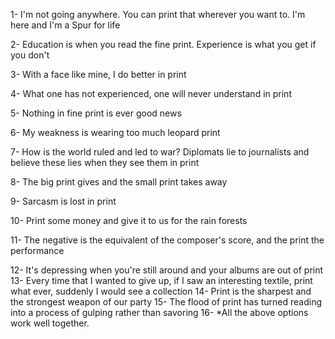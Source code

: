 1- I'm not going anywhere. You can print that wherever you want to. I'm here and I'm a Spur for life

2- Education is when you read the fine print. Experience is what you get if you don't

3- With a face like mine, I do better in print

4- What one has not experienced, one will never understand in print

5- Nothing in fine print is ever good news

6- My weakness is wearing too much leopard print

7- How is the world ruled and led to war? Diplomats lie to journalists and believe these lies when they see them in print

8- The big print gives and the small print takes away

9- Sarcasm is lost in print

10- Print some money and give it to us for the rain forests

11- The negative is the equivalent of the composer's score, and the print the performance

12- It's depressing when you're still around and your albums are out of print
13- Every time that I wanted to give up, if I saw an interesting textile, print what ever, suddenly I would see a collection
14- Print is the sharpest and the strongest weapon of our party
15- The flood of print has turned reading into a process of gulping rather than savoring
16- *All the above options work well together.
